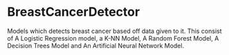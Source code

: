 # BreastCancerDetector
 Models which detects breast cancer based off data given to it.
 This consist of A Logistic Regression model, a K-NN Model, A Random Forest Model, A Decision Trees Model and An Artificial Neural Network  Model.
